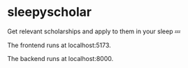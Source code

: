 # sleepyscholar
Get relevant scholarships and apply to them in your sleep 💤


The frontend runs at localhost:5173.

The backend runs at localhost:8000.

